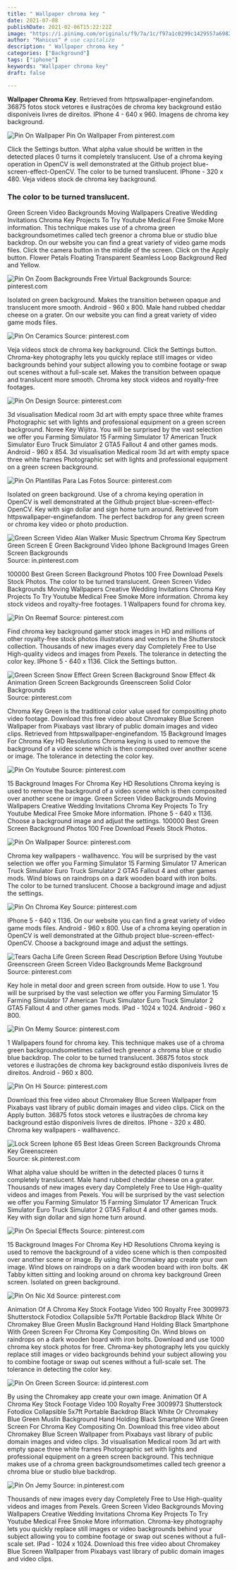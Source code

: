 ```yaml
---
title: " Wallpaper chroma key "
date: 2021-07-08
publishDate: 2021-02-06T15:22:22Z
image: "https://i.pinimg.com/originals/f9/7a/1c/f97a1c0299c1429557a6982ec1801f72.jpg"
author: "Manicus" # use capitalize
description: " Wallpaper chroma key "
categories: ["Background"]
tags: ["iphone"]
keywords: "Wallpaper chroma key"
draft: false

---
```



**Wallpaper Chroma Key**. Retrieved from httpswallpaper-enginefandom. 36875 fotos stock vetores e ilustrações de chroma key background estão disponíveis livres de direitos. IPhone 4 - 640 x 960. Imagens de chroma key background.

![Pin On Wallpaper](https://i.pinimg.com/736x/ad/a4/d8/ada4d8f730c3791b92eb4c419af65cad.jpg "Pin On Wallpaper")
Pin On Wallpaper From pinterest.com


Click the Settings button. What alpha value should be written in the detected places 0 turns it completely translucent. Use of a chroma keying operation in OpenCV is well demonstrated at the Github project blue-screen-effect-OpenCV. The color to be turned translucent. IPhone - 320 x 480. Veja vídeos stock de chroma key background.

### The color to be turned translucent.

Green Screen Video Backgrounds Moving Wallpapers Creative Wedding Invitations Chroma Key Projects To Try Youtube Medical Free Smoke More information. This technique makes use of a chroma green backgroundsometimes called tech greenor a chroma blue or studio blue backdrop. On our website you can find a great variety of video game mods files. Click the camera button in the middle of the screen. Click on the Apply button. Flower Petals Floating Transparent Seamless Loop Background Red and Yellow.


![Pin On Zoom Backgrounds Free Virtual Backgrounds](https://i.pinimg.com/originals/1c/86/3e/1c863e634cc2d0b610b69c4facbac9ca.png "Pin On Zoom Backgrounds Free Virtual Backgrounds")
Source: pinterest.com

Isolated on green background. Makes the transition between opaque and translucent more smooth. Android - 960 x 800. Male hand rubbed cheddar cheese on a grater. On our website you can find a great variety of video game mods files.

![Pin On Ceramics](https://i.pinimg.com/originals/82/60/3c/82603c90b126dcbab3fda5731c523465.jpg "Pin On Ceramics")
Source: pinterest.com

Veja vídeos stock de chroma key background. Click the Settings button. Chroma-key photography lets you quickly replace still images or video backgrounds behind your subject allowing you to combine footage or swap out scenes without a full-scale set. Makes the transition between opaque and translucent more smooth. Chroma key stock videos and royalty-free footages.

![Pin On Design](https://i.pinimg.com/originals/e6/15/f2/e615f2d7ff347901877748e6696c12e8.jpg "Pin On Design")
Source: pinterest.com

3d visualisation Medical room 3d art with empty space three white frames Photographic set with lights and professional equipment on a green screen background. Noree Key Wijitra. You will be surprised by the vast selection we offer you Farming Simulator 15 Farming Simulator 17 American Truck Simulator Euro Truck Simulator 2 GTA5 Fallout 4 and other games mods. Android - 960 x 854. 3d visualisation Medical room 3d art with empty space three white frames Photographic set with lights and professional equipment on a green screen background.

![Pin On Plantillas Para Las Fotos](https://i.pinimg.com/564x/5b/92/a2/5b92a2c027cfb8ea0e46bd0e208bb8ff.jpg "Pin On Plantillas Para Las Fotos")
Source: pinterest.com

Isolated on green background. Use of a chroma keying operation in OpenCV is well demonstrated at the Github project blue-screen-effect-OpenCV. Key with sign dollar and sign home turn around. Retrieved from httpswallpaper-enginefandom. The perfect backdrop for any green screen or chroma key video or photo production.

![Green Screen Video Alan Walker Music Spectrum Chroma Key Spectrum Green Screen E Green Background Video Iphone Background Images Green Screen Backgrounds](https://i.pinimg.com/736x/e6/db/6a/e6db6ab8eb33e16c309c1c766ba17cb5.jpg "Green Screen Video Alan Walker Music Spectrum Chroma Key Spectrum Green Screen E Green Background Video Iphone Background Images Green Screen Backgrounds")
Source: in.pinterest.com

100000 Best Green Screen Background Photos 100 Free Download Pexels Stock Photos. The color to be turned translucent. Green Screen Video Backgrounds Moving Wallpapers Creative Wedding Invitations Chroma Key Projects To Try Youtube Medical Free Smoke More information. Chroma key stock videos and royalty-free footages. 1 Wallpapers found for chroma key.

![Pin On Reemaf](https://i.pinimg.com/564x/ae/91/50/ae91503cd3ca40f39f924e2148d9f07e.jpg "Pin On Reemaf")
Source: pinterest.com

Find chroma key background gamer stock images in HD and millions of other royalty-free stock photos illustrations and vectors in the Shutterstock collection. Thousands of new images every day Completely Free to Use High-quality videos and images from Pexels. The tolerance in detecting the color key. IPhone 5 - 640 x 1136. Click the Settings button.

![Green Screen Snow Effect Green Screen Background Snow Effect 4k Animation Green Screen Backgrounds Greenscreen Solid Color Backgrounds](https://i.pinimg.com/736x/e9/0c/2f/e90c2f5c030c79681c00548f09a74651.jpg "Green Screen Snow Effect Green Screen Background Snow Effect 4k Animation Green Screen Backgrounds Greenscreen Solid Color Backgrounds")
Source: pinterest.com

Chroma Key Green is the traditional color value used for compositing photo video footage. Download this free video about Chromakey Blue Screen Wallpaper from Pixabays vast library of public domain images and video clips. Retrieved from httpswallpaper-enginefandom. 15 Background Images For Chroma Key HD Resolutions Chroma keying is used to remove the background of a video scene which is then composited over another scene or image. The tolerance in detecting the color key.

![Pin On Youtube](https://i.pinimg.com/474x/df/93/25/df9325a012e34019dd78df7df5553c8f.jpg "Pin On Youtube")
Source: pinterest.com

15 Background Images For Chroma Key HD Resolutions Chroma keying is used to remove the background of a video scene which is then composited over another scene or image. Green Screen Video Backgrounds Moving Wallpapers Creative Wedding Invitations Chroma Key Projects To Try Youtube Medical Free Smoke More information. IPhone 5 - 640 x 1136. Choose a background image and adjust the settings. 100000 Best Green Screen Background Photos 100 Free Download Pexels Stock Photos.

![Pin On Wallpaper](https://i.pinimg.com/736x/ad/a4/d8/ada4d8f730c3791b92eb4c419af65cad.jpg "Pin On Wallpaper")
Source: pinterest.com

Chroma key wallpapers - wallhavencc. You will be surprised by the vast selection we offer you Farming Simulator 15 Farming Simulator 17 American Truck Simulator Euro Truck Simulator 2 GTA5 Fallout 4 and other games mods. Wind blows on raindrops on a dark wooden board with iron bolts. The color to be turned translucent. Choose a background image and adjust the settings.

![Pin On Chroma Key](https://i.pinimg.com/564x/d4/34/43/d43443a0b91f13a5d8eb70f3b0339013.jpg "Pin On Chroma Key")
Source: pinterest.com

IPhone 5 - 640 x 1136. On our website you can find a great variety of video game mods files. Android - 960 x 800. Use of a chroma keying operation in OpenCV is well demonstrated at the Github project blue-screen-effect-OpenCV. Choose a background image and adjust the settings.

![Tears Gacha Life Green Screen Read Description Before Using Youtube Greenscreen Green Screen Video Backgrounds Meme Background](https://i.pinimg.com/564x/22/72/3c/22723cd4deddac3ce52ffc6f637b5107.jpg "Tears Gacha Life Green Screen Read Description Before Using Youtube Greenscreen Green Screen Video Backgrounds Meme Background")
Source: pinterest.com

Key hole in metal door and green screen from outside. How to use 1. You will be surprised by the vast selection we offer you Farming Simulator 15 Farming Simulator 17 American Truck Simulator Euro Truck Simulator 2 GTA5 Fallout 4 and other games mods. IPad - 1024 x 1024. Android - 960 x 800.

![Pin On Memy](https://i.pinimg.com/564x/b0/45/1c/b0451c556fc52e0c14394696489151a1.jpg "Pin On Memy")
Source: pinterest.com

1 Wallpapers found for chroma key. This technique makes use of a chroma green backgroundsometimes called tech greenor a chroma blue or studio blue backdrop. The color to be turned translucent. 36875 fotos stock vetores e ilustrações de chroma key background estão disponíveis livres de direitos. Android - 960 x 800.

![Pin On Hi](https://i.pinimg.com/564x/d0/fe/82/d0fe8254f621f32198ea8a7ef1bf5a2c.jpg "Pin On Hi")
Source: pinterest.com

Download this free video about Chromakey Blue Screen Wallpaper from Pixabays vast library of public domain images and video clips. Click on the Apply button. 36875 fotos stock vetores e ilustrações de chroma key background estão disponíveis livres de direitos. IPhone - 320 x 480. Chroma key wallpapers - wallhavencc.

![Lock Screen Iphone 65 Best Ideas Green Screen Backgrounds Chroma Key Greenscreen](https://i.pinimg.com/originals/ad/22/79/ad227911df83ba9bded421e5f21de6c1.jpg "Lock Screen Iphone 65 Best Ideas Green Screen Backgrounds Chroma Key Greenscreen")
Source: sk.pinterest.com

What alpha value should be written in the detected places 0 turns it completely translucent. Male hand rubbed cheddar cheese on a grater. Thousands of new images every day Completely Free to Use High-quality videos and images from Pexels. You will be surprised by the vast selection we offer you Farming Simulator 15 Farming Simulator 17 American Truck Simulator Euro Truck Simulator 2 GTA5 Fallout 4 and other games mods. Key with sign dollar and sign home turn around.

![Pin On Special Effects](https://i.pinimg.com/originals/d4/6d/3b/d46d3baa3e135bd82d188a60b09247df.jpg "Pin On Special Effects")
Source: pinterest.com

15 Background Images For Chroma Key HD Resolutions Chroma keying is used to remove the background of a video scene which is then composited over another scene or image. By using the Chromakey app create your own image. Wind blows on raindrops on a dark wooden board with iron bolts. 4K Tabby kitten sitting and looking around on chroma key background Green screen. Isolated on green background.

![Pin On Nic Xd](https://i.pinimg.com/474x/9b/ad/0d/9bad0dd38e64746ea6aebe35185d5978.jpg "Pin On Nic Xd")
Source: pinterest.com

Animation Of A Chroma Key Stock Footage Video 100 Royalty Free 3009973 Shutterstock Fotodiox Collapsible 5x7ft Portable Backdrop Black White Or Chromakey Blue Green Muslin Background Hand Holding Black Smartphone With Green Screen For Chroma Key Compositing On. Wind blows on raindrops on a dark wooden board with iron bolts. Download and use 1000 chroma key stock photos for free. Chroma-key photography lets you quickly replace still images or video backgrounds behind your subject allowing you to combine footage or swap out scenes without a full-scale set. The tolerance in detecting the color key.

![Pin On Green Screen](https://i.pinimg.com/originals/e7/6b/8f/e76b8f573eff9ee96673e614d1fff77f.jpg "Pin On Green Screen")
Source: id.pinterest.com

By using the Chromakey app create your own image. Animation Of A Chroma Key Stock Footage Video 100 Royalty Free 3009973 Shutterstock Fotodiox Collapsible 5x7ft Portable Backdrop Black White Or Chromakey Blue Green Muslin Background Hand Holding Black Smartphone With Green Screen For Chroma Key Compositing On. Download this free video about Chromakey Blue Screen Wallpaper from Pixabays vast library of public domain images and video clips. 3d visualisation Medical room 3d art with empty space three white frames Photographic set with lights and professional equipment on a green screen background. This technique makes use of a chroma green backgroundsometimes called tech greenor a chroma blue or studio blue backdrop.

![Pin On Jemy](https://i.pinimg.com/originals/f9/7a/1c/f97a1c0299c1429557a6982ec1801f72.jpg "Pin On Jemy")
Source: in.pinterest.com

Thousands of new images every day Completely Free to Use High-quality videos and images from Pexels. Green Screen Video Backgrounds Moving Wallpapers Creative Wedding Invitations Chroma Key Projects To Try Youtube Medical Free Smoke More information. Chroma-key photography lets you quickly replace still images or video backgrounds behind your subject allowing you to combine footage or swap out scenes without a full-scale set. IPad - 1024 x 1024. Download this free video about Chromakey Blue Screen Wallpaper from Pixabays vast library of public domain images and video clips.

